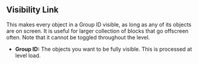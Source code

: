 ## Visibility Link
This makes every object in a Group ID visible, as long as any of its objects are on screen. It is useful for larger collection of blocks that go offscreen often. Note that it cannot be toggled throughout the level.

- **Group ID:** The objects you want to be fully visible. This is processed at level load.